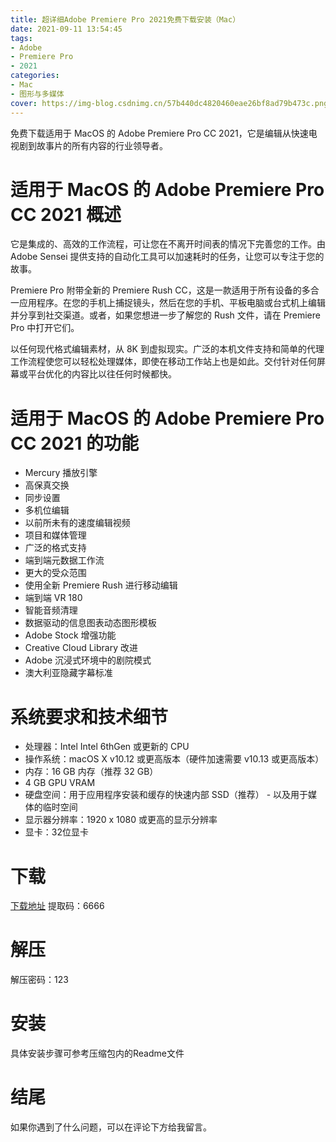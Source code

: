 ```yaml
---
title: 超详细Adobe Premiere Pro 2021免费下载安装（Mac）
date: 2021-09-11 13:54:45
tags: 
- Adobe
- Premiere Pro
- 2021
categories:
- Mac 
- 图形与多媒体
cover: https://img-blog.csdnimg.cn/57b440dc4820460eae26bf8ad79b473c.png
---
```


免费下载适用于 MacOS 的 Adob​​e Premiere Pro CC 2021，它是编辑从快速电视剧到故事片的所有内容的行业领导者。

# 适用于 MacOS 的 Adob​​e Premiere Pro CC 2021 概述
它是集成的、高效的工作流程，可让您在不离开时间表的情况下完善您的工作。由 Adob​​e Sensei 提供支持的自动化工具可以加速耗时的任务，让您可以专注于您的故事。

Premiere Pro 附带全新的 Premiere Rush CC，这是一款适用于所有设备的多合一应用程序。在您的手机上捕捉镜头，然后在您的手机、平板电脑或台式机上编辑并分享到社交渠道。或者，如果您想进一步了解您的 Rush 文件，请在 Premiere Pro 中打开它们。

以任何现代格式编辑素材，从 8K 到虚拟现实。广泛的本机文件支持和简单的代理工作流程使您可以轻松处理媒体，即使在移动工作站上也是如此。交付针对任何屏幕或平台优化的内容比以往任何时候都快。

# 适用于 MacOS 的 Adob​​e Premiere Pro CC 2021 的功能
- Mercury 播放引擎
- 高保真交换
- 同步设置
- 多机位编辑
- 以前所未有的速度编辑视频
- 项目和媒体管理
- 广泛的格式支持
- 端到端元数据工作流
- 更大的受众范围
- 使用全新 Premiere Rush 进行移动编辑
- 端到端 VR 180
- 智能音频清理
- 数据驱动的信息图表动态图形模板
- Adobe Stock 增强功能
- Creative Cloud Library 改进
- Adobe 沉浸式环境中的剧院模式
- 澳大利亚隐藏字幕标准

# 系统要求和技术细节
- 处理器：Intel Intel 6thGen 或更新的 CPU
- 操作系统：macOS X v10.12 或更高版本（硬件加速需要 v10.13 或更高版本）
- 内存：16 GB 内存（推荐 32 GB）
- 4 GB GPU VRAM
- 硬盘空间：用于应用程序安装和缓存的快速内部 SSD（推荐） - 以及用于媒体的临时空间
- 显示器分辨率：1920 x 1080 或更高的显示分辨率
- 显卡：32位显卡

# 下载
[下载地址](https://pan.baidu.com/s/1qNr_vwA1KsdmZYdwufBqLQ)
提取码：6666

# 解压
解压密码：123

# 安装
具体安装步骤可参考压缩包内的Readme文件

# 结尾
如果你遇到了什么问题，可以在评论下方给我留言。

